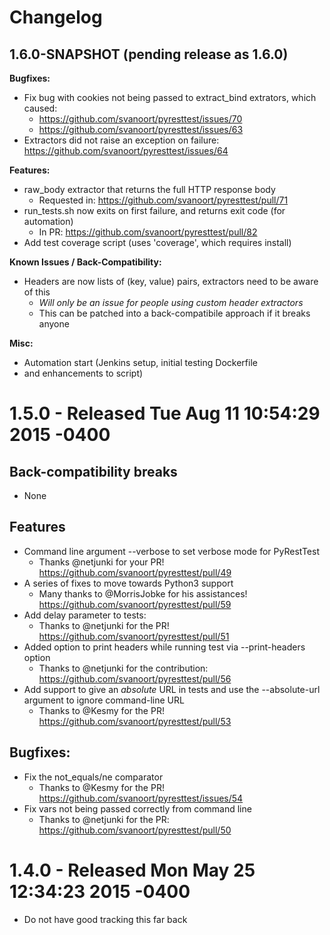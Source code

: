 # Changelog

## 1.6.0-SNAPSHOT (pending release as 1.6.0)
**Bugfixes:**
* Fix bug with cookies not being passed to extract_bind extrators, which caused: 
  - https://github.com/svanoort/pyresttest/issues/70
  - https://github.com/svanoort/pyresttest/issues/63
* Extractors did not raise an exception on failure: https://github.com/svanoort/pyresttest/issues/64

**Features:**
* raw_body extractor that returns the full HTTP response body
  -  Requested in: https://github.com/svanoort/pyresttest/pull/71
* run_tests.sh now exits on first failure, and returns exit code (for automation)
  - In PR: https://github.com/svanoort/pyresttest/pull/82
* Add test coverage script (uses 'coverage', which requires install)

**Known Issues / Back-Compatibility:**
* Headers are now lists of (key, value) pairs, extractors need to be aware of this
    - *Will only be an issue for people using custom header extractors*
    - This can be patched into a back-compatibile approach if it breaks anyone

**Misc:**
* Automation start (Jenkins setup, initial testing Dockerfile 
* and enhancements to script)

# 1.5.0 - Released Tue Aug 11 10:54:29 2015 -0400
## Back-compatibility breaks
* None

## Features
* Command line argument --verbose to set verbose mode for PyRestTest
  - Thanks @netjunki for your PR! https://github.com/svanoort/pyresttest/pull/49
* A series of fixes to move towards Python3 support
    - Many thanks to @MorrisJobke for his assistances! https://github.com/svanoort/pyresttest/pull/59
* Add delay parameter to tests:
  - Thanks to @netjunki for the PR!  https://github.com/svanoort/pyresttest/pull/51
* Added option to print headers while running test via --print-headers option
  - Thanks to @netjunki for the contribution: https://github.com/svanoort/pyresttest/pull/56
* Add support to give an *absolute* URL in tests and use the --absolute-url argument to ignore command-line URL
  - Thanks to @Kesmy for the PR!  https://github.com/svanoort/pyresttest/pull/53

## Bugfixes:
* Fix the not_equals/ne comparator 
  - Thanks to @Kesmy for the PR! https://github.com/svanoort/pyresttest/issues/54
* Fix vars not being passed correctly from command line
  - Thanks to @netjunki for the PR: https://github.com/svanoort/pyresttest/pull/50

# 1.4.0 - Released Mon May 25 12:34:23 2015 -0400
* Do not have good tracking this far back
